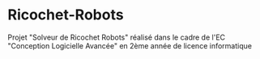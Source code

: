 # Ricochet-Robots
Projet "Solveur de Ricochet Robots" réalisé dans le cadre de l'EC "Conception Logicielle Avancée" en 2ème année de licence informatique 

